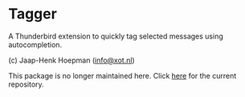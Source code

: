 # Tagger

A Thunderbird extension to quickly tag selected messages using autocompletion.

(c) Jaap-Henk Hoepman (info@xot.nl)

This package is no longer maintained here. Click [here](https://xot.nl/Repos/tagger.html) for the current repository.


